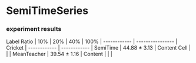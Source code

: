 # SemiTimeSeries


### experiment results


Label Ratio  | 10%  | 20% | 40% | 100% |
------------  | ----------------  | Cricket      | ------------ | ------------ |
SemiTime     | 44.88 $\pm$ 3.13  | Content Cell  |          |              |
MeanTeacher  | 39.54 $\pm$ 1.16  | Content       |          |              |

